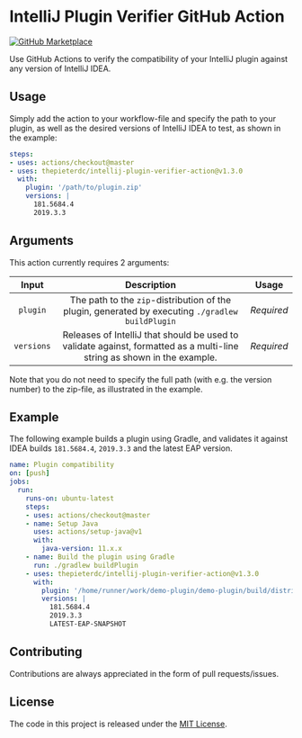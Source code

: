 # IntelliJ Plugin Verifier GitHub Action

[![GitHub Marketplace](https://img.shields.io/badge/Marketplace-v1.3.0-undefined.svg?logo=github&logoColor=white&style=flat)](https://github.com/marketplace/actions/intellij-plugin-verifier)

Use GitHub Actions to verify the compatibility of your IntelliJ plugin against any version of IntelliJ IDEA.

## Usage

Simply add the action to your workflow-file and specify the path to your plugin, as well as the desired versions of IntelliJ IDEA to test, as shown in the example:

```yaml
steps:
- uses: actions/checkout@master
- uses: thepieterdc/intellij-plugin-verifier-action@v1.3.0
  with:
    plugin: '/path/to/plugin.zip'
    versions: |
      181.5684.4
      2019.3.3
```

## Arguments

This action currently requires 2 arguments:

| Input  | Description | Usage |
| :---:     |     :---:   |    :---:   |
| `plugin`  | The path to the `zip`-distribution of the plugin, generated by executing `./gradlew buildPlugin` | *Required* |
| `versions`  | Releases of IntelliJ that should be used to validate against, formatted as a multi-line string as shown in the example. | *Required* |

Note that you do not need to specify the full path (with e.g. the version number) to the zip-file, as illustrated in the example.

## Example
The following example builds a plugin using Gradle, and validates it against IDEA builds `181.5684.4`, `2019.3.3` and the latest EAP version.

```yaml
name: Plugin compatibility
on: [push]
jobs:
  run:
    runs-on: ubuntu-latest
    steps:
    - uses: actions/checkout@master
    - name: Setup Java
      uses: actions/setup-java@v1
      with:
        java-version: 11.x.x
    - name: Build the plugin using Gradle
      run: ./gradlew buildPlugin
    - uses: thepieterdc/intellij-plugin-verifier-action@v1.3.0
      with:
        plugin: '/home/runner/work/demo-plugin/demo-plugin/build/distributions/demo-plugin-*'
        versions: |
          181.5684.4
          2019.3.3
          LATEST-EAP-SNAPSHOT
```
## Contributing

Contributions are always appreciated in the form of pull requests/issues.

## License

The code in this project is released under the [MIT License](LICENSE).
